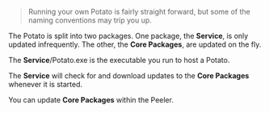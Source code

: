 > Running your own Potato is fairly straight forward, but some of the naming conventions may trip you up.

The Potato is split into two packages. One package, the **Service**, is only updated infrequently. The other, the **Core Packages**, are updated on the fly.

The **Service**/Potato.exe is the executable you run to host a Potato.

The **Service** will check for and download updates to the **Core Packages** whenever it is started.

You can update **Core Packages** within the Peeler.